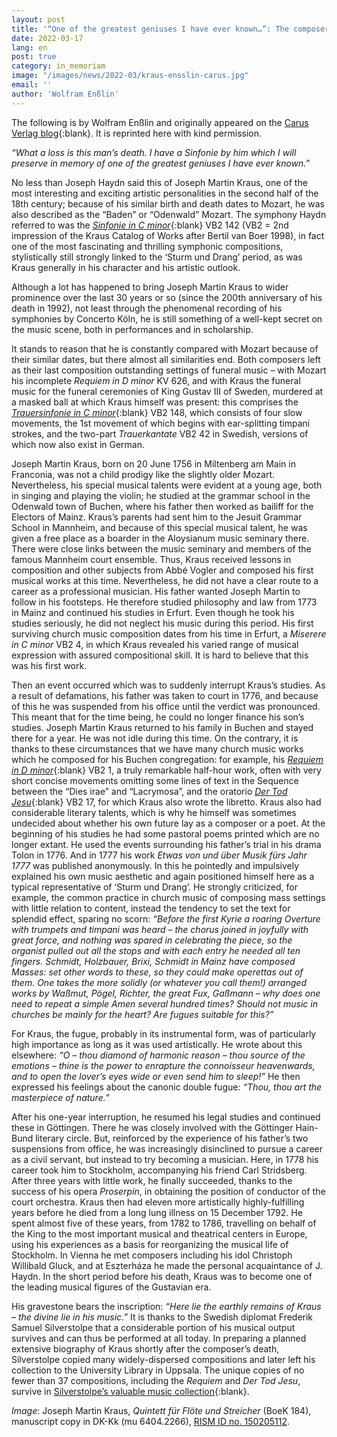 ```yaml
---
layout: post
title: '“One of the greatest geniuses I have ever known…”: The composer Joseph Martin Kraus'
date: 2022-03-17
lang: en
post: true
category: in_memoriam
image: "/images/news/2022-03/kraus-ensslin-carus.jpg"
email: ''
author: 'Wolfram Enßlin'
---
```


The following is by Wolfram Enßlin and originally appeared on the [Carus Verlag blog]( https://blog.carus-verlag.com/en/personalities/the-composer-joseph-martin-kraus/){:blank}. It is reprinted here with kind permission.

_“What a loss is this man’s death. I have a Sinfonie by him which I will preserve in memory of one of the greatest geniuses I have ever known.”_

No less than Joseph Haydn said this of Joseph Martin Kraus, one of the most interesting and exciting artistic personalities in the second half of the 18th century; because of his similar birth and death dates to Mozart, he was also described as the “Baden” or “Odenwald” Mozart. The symphony Haydn referred to was the [_Sinfonie in C minor_](https://opac.rism.info/search?View=rism&q=boek+142){:blank} VB2 142 (VB2 = 2nd impression of the Kraus Catalog of Works after Bertil van Boer 1998), in fact one of the most fascinating and thrilling symphonic compositions, stylistically still strongly linked to the ‘Sturm und Drang’ period, as was Kraus generally in his character and his artistic outlook.

Although a lot has happened to bring Joseph Martin Kraus to wider prominence over the last 30 years or so (since the 200th anniversary of his death in 1992), not least through the phenomenal recording of his symphonies by Concerto Köln, he is still something of a well-kept secret on the music scene, both in performances and in scholarship.

It stands to reason that he is constantly compared with Mozart because of their similar dates, but there almost all similarities end. Both composers left as their last composition outstanding settings of funeral music – with Mozart his incomplete _Requiem in D minor_ KV 626, and with Kraus the funeral music for the funeral ceremonies of King Gustav III of Sweden, murdered at a masked ball at which Kraus himself was present: this comprises the [_Trauersinfonie in C minor_](https://opac.rism.info/search?View=rism&q=boek+148){:blank} VB2 148, which consists of four slow movements, the 1st movement of which begins with ear-splitting timpani strokes, and the two-part _Trauerkantate_ VB2 42 in Swedish, versions of which now also exist in German.

Joseph Martin Kraus, born on 20 June 1756 in Miltenberg am Main in Franconia, was not a child prodigy like the slightly older Mozart. Nevertheless, his special musical talents were evident at a young age, both in singing and playing the violin; he studied at the grammar school in the Odenwald town of Buchen, where his father then worked as bailiff for the Electors of Mainz. Kraus’s parents had sent him to the Jesuit Grammar School in Mannheim, and because of this special musical talent, he was given a free place as a boarder in the Aloysianum music seminary there. There were close links between the music seminary and members of the famous Mannheim court ensemble. Thus, Kraus received lessons in composition and other subjects from Abbé Vogler and composed his first musical works at this time. Nevertheless, he did not have a clear route to a career as a professional musician. His father wanted Joseph Martin to follow in his footsteps. He therefore studied philosophy and law from 1773 in Mainz and continued his studies in Erfurt. Even though he took his studies seriously, he did not neglect his music during this period. His first surviving church music composition dates from his time in Erfurt, a _Miserere in C minor_ VB2 4, in which Kraus revealed his varied range of musical expression with assured compositional skill. It is hard to believe that this was his first work.

Then an event occurred which was to suddenly interrupt Kraus’s studies. As a result of defamations, his father was taken to court in 1776, and because of this he was suspended from his office until the verdict was pronounced. This meant that for the time being, he could no longer finance his son’s studies. Joseph Martin Kraus returned to his family in Buchen and stayed there for a year. He was not idle during this time. On the contrary, it is thanks to these circumstances that we have many church music works which he composed for his Buchen congregation: for example, his [_Requiem in D minor_](https://opac.rism.info/search?id=190014338&View=rism){:blank} VB2 1, a truly remarkable half-hour work, often with very short concise movements omitting some lines of text in the Sequence between the “Dies irae” and “Lacrymosa”, and the oratorio [_Der Tod Jesu_](https://opac.rism.info/search?id=190014339&View=rism){:blank} VB2 17, for which Kraus also wrote the libretto. Kraus also had considerable literary talents, which is why he himself was sometimes undecided about whether his own future lay as a composer or a poet. At the beginning of his studies he had some pastoral poems printed which are no longer extant. He used the events surrounding his father’s trial in his drama Tolon in 1776. And in 1777 his work _Etwas von und über Musik fürs Jahr 1777_ was published anonymously. In this he pointedly and impulsively explained his own music aesthetic and again positioned himself here as a typical representative of ‘Sturm und Drang’. He strongly criticized, for example, the common practice in church music of composing mass settings with little relation to content, instead the tendency to set the text for splendid effect, sparing no scorn: _“Before the first Kyrie a roaring Overture with trumpets and timpani was heard – the chorus joined in joyfully with great force, and nothing was spared in celebrating the piece, so the organist pulled out all the stops and with each entry he needed all ten fingers. Schmidt, Holzbauer, Brixi, Schmidt in Mainz have composed Masses: set other words to these, so they could make operettas out of them. One takes the more solidly (or whatever you call them!) arranged works by Waßmut, Pögel, Richter, the great Fux, Gaßmann – why does one need to repeat a simple Amen several hundred times? Should not music in churches be mainly for the heart? Are fugues suitable for this?”_

For Kraus, the fugue, probably in its instrumental form, was of particularly high importance as long as it was used artistically. He wrote about this elsewhere: _“O – thou diamond of harmonic reason – thou source of the emotions – thine is the power to enrapture the connoisseur heavenwards, and to open the lover’s eyes wide or even send him to sleep!”_ He then expressed his feelings about the canonic double fugue: _“Thou, thou art the masterpiece of nature.”_

After his one-year interruption, he resumed his legal studies and continued these in Göttingen. There he was closely involved with the Göttinger Hain-Bund literary circle. But, reinforced by the experience of his father’s two suspensions from office, he was increasingly disinclined to pursue a career as a civil servant, but instead to try becoming a musician. Here, in 1778 his career took him to Stockholm, accompanying his friend Carl Stridsberg. After three years with little work, he finally succeeded, thanks to the success of his opera _Proserpin_, in obtaining the position of conductor of the court orchestra. Kraus then had eleven more artistically highly-fulfilling years before he died from a long lung illness on 15 December 1792. He spent almost five of these years, from 1782 to 1786, travelling on behalf of the King to the most important musical and theatrical centers in Europe, using his experiences as a basis for reorganizing the musical life of Stockholm. In Vienna he met composers including his idol Christoph Willibald Gluck, and at Eszterháza he made the personal acquaintance of J. Haydn. In the short period before his death, Kraus was to become one of the leading musical figures of the Gustavian era.

His gravestone bears the inscription: _“Here lie the earthly remains of Kraus – the divine lie in his music.”_ It is thanks to the Swedish diplomat Frederik Samuel Silverstolpe that a considerable portion of his musical output survives and can thus be performed at all today. In preparing a planned extensive biography of Kraus shortly after the composer’s death, Silverstolpe copied many widely-dispersed compositions and later left his collection to the University Library in Uppsala. The unique copies of no fewer than 37 compositions, including the _Requiem_ and _Der Tod Jesu_, survive in [Silverstolpe’s valuable music collection](https://opac.rism.info/search?View=rism&siglum=S-Uu&q=silverstolpe){:blank}.


_Image_: Joseph Martin Kraus, _Quintett für Flöte und Streicher_ (BoeK 184), manuscript copy in DK-Kk (mu 6404.2266), [RISM ID no. 150205112]( https://opac.rism.info/search?id=150205112&View=rism).
